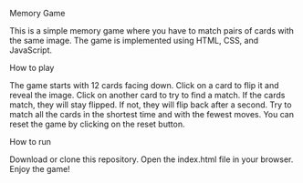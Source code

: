 Memory Game

This is a simple memory game where you have to match pairs of cards with the same image. The game is implemented using HTML, CSS, and JavaScript.

How to play

The game starts with 12 cards facing down.
Click on a card to flip it and reveal the image.
Click on another card to try to find a match.
If the cards match, they will stay flipped. If not, they will flip back after a second.
Try to match all the cards in the shortest time and with the fewest moves.
You can reset the game by clicking on the reset button.

How to run

Download or clone this repository.
Open the index.html file in your browser.
Enjoy the game!
